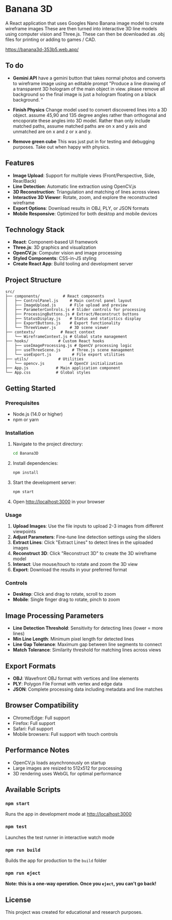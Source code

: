 # Banana 3D

A React application that uses Googles Nano Banana image model to create wireframe images
These are then turned into interactive 3D line models using computer vision and Three.js.
These can then be downloaded as .obj files for printing or adding to games / CAD.


https://banana3d-353b5.web.app/

## To do
- **Gemini API** have a gemini button that takes normal photos and converts to wireframe image using an editable prompt "Produce a line drawing of a transparent 3D hologram of the main object in view. please remove all background so the final image is just a hologram floating on a black background. " 

- **Finish Physics** Change model used to convert discovered lines into a 3D object. assume 45,90 and 135 degree angles rather than orthogonal and encoporate these angles into 3D model.
Rather than only include matched paths, assume matched paths are on x and y axis and unmatched are on x and z or x and y.

- **Remove green cube** This was just put in for testing and debugging purposes. Take out when happy with physics. 

## Features

- **Image Upload**: Support for multiple views (Front/Perspective, Side, Rear/Back)
- **Line Detection**: Automatic line extraction using OpenCV.js
- **3D Reconstruction**: Triangulation and matching of lines across views
- **Interactive 3D Viewer**: Rotate, zoom, and explore the reconstructed wireframe
- **Export Options**: Download results in OBJ, PLY, or JSON formats
- **Mobile Responsive**: Optimized for both desktop and mobile devices

## Technology Stack

- **React**: Component-based UI framework
- **Three.js**: 3D graphics and visualization
- **OpenCV.js**: Computer vision and image processing
- **Styled Components**: CSS-in-JS styling
- **Create React App**: Build tooling and development server

## Project Structure

```
src/
├── components/          # React components
│   ├── ControlPanel.js     # Main control panel layout
│   ├── ImageUpload.js      # File upload and preview
│   ├── ParameterControls.js # Slider controls for processing
│   ├── ProcessingButtons.js # Extract/Reconstruct buttons
│   ├── StatusDisplay.js    # Status and statistics display
│   ├── ExportButtons.js    # Export functionality
│   └── ThreeViewer.js      # 3D scene viewer
├── contexts/           # React context
│   └── WireframeContext.js # Global state management
├── hooks/             # Custom React hooks
│   ├── useImageProcessing.js # OpenCV processing logic
│   ├── useThreeScene.js     # Three.js scene management
│   └── useExport.js         # File export utilities
├── utils/             # Utilities
│   └── opencv.js           # OpenCV initialization
├── App.js            # Main application component
└── App.css           # Global styles
```

## Getting Started

### Prerequisites

- Node.js (14.0 or higher)
- npm or yarn

### Installation

1. Navigate to the project directory:
   ```bash
   cd Banana3D
   ```

2. Install dependencies:
   ```bash
   npm install
   ```

3. Start the development server:
   ```bash
   npm start
   ```

4. Open [http://localhost:3000](http://localhost:3000) in your browser

### Usage

1. **Upload Images**: Use the file inputs to upload 2-3 images from different viewpoints
2. **Adjust Parameters**: Fine-tune line detection settings using the sliders
3. **Extract Lines**: Click "Extract Lines" to detect lines in the uploaded images
4. **Reconstruct 3D**: Click "Reconstruct 3D" to create the 3D wireframe model
5. **Interact**: Use mouse/touch to rotate and zoom the 3D view
6. **Export**: Download the results in your preferred format

### Controls

- **Desktop**: Click and drag to rotate, scroll to zoom
- **Mobile**: Single finger drag to rotate, pinch to zoom

## Image Processing Parameters

- **Line Detection Threshold**: Sensitivity for detecting lines (lower = more lines)
- **Min Line Length**: Minimum pixel length for detected lines
- **Line Gap Tolerance**: Maximum gap between line segments to connect
- **Match Tolerance**: Similarity threshold for matching lines across views

## Export Formats

- **OBJ**: Wavefront OBJ format with vertices and line elements
- **PLY**: Polygon File Format with vertex and edge data
- **JSON**: Complete processing data including metadata and line matches

## Browser Compatibility

- Chrome/Edge: Full support
- Firefox: Full support
- Safari: Full support
- Mobile browsers: Full support with touch controls

## Performance Notes

- OpenCV.js loads asynchronously on startup
- Large images are resized to 512x512 for processing
- 3D rendering uses WebGL for optimal performance

## Available Scripts

### `npm start`
Runs the app in development mode at [http://localhost:3000](http://localhost:3000)

### `npm test`
Launches the test runner in interactive watch mode

### `npm run build`
Builds the app for production to the `build` folder

### `npm run eject`
**Note: this is a one-way operation. Once you `eject`, you can't go back!**

## License

This project was created for educational and research purposes.
